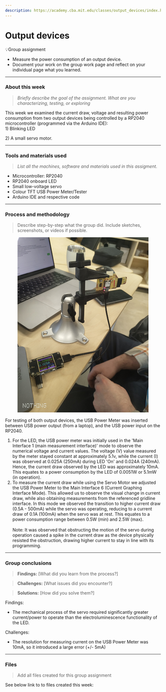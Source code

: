 ```yaml
---
description: https://academy.cba.mit.edu/classes/output_devices/index.html
---
```


# Output devices

💡Group assignment

* Measure the power consumption of an output device.
* Document your work on the group work page and reflect on your individual page what you learned.

***

### About this week <a href="#id-19caf66e-e64e-80e6-8079-d6abb0a6cf85" id="id-19caf66e-e64e-80e6-8079-d6abb0a6cf85"></a>

> _Briefly describe the goal of the assignment. What are you characterizing, testing, or exploring_

This week we examined the current draw, voltage and resulting power consumption from two output devices being controlled by a RP2040 microcontroller (programmed via the Arduino IDE):\
1\) Blinking LED

2\) A small servo motor.&#x20;

***

### Tools and materials used <a href="#id-19caf66e-e64e-8098-8169-f3585304edd9" id="id-19caf66e-e64e-8098-8169-f3585304edd9"></a>

> _List all the machines, software and materials used in this assigment._

* Microcontroller: RP2040
* RP2040 onboard LED
* Small low-voltage servo
* Colour TFT USB Power Meter/Tester
* Arduino IDE and respective code

***

### Process and methodology <a href="#id-19caf66e-e64e-8096-a336-df9c8c1767a2" id="id-19caf66e-e64e-8096-a336-df9c8c1767a2"></a>

> Describe step-by-step what the group did. Include sketches, screenshots, or videos if possible.

<figure><img src=".gitbook/assets/IMG_20250326_165220416.jpg" alt=""><figcaption></figcaption></figure>



For testing of both output devices, the USB Power Meter was inserted between USB power output (from a laptop), and the USB power input on the RP2040.

1. For the LED, the USB power meter was initially used in the 'Main Interface 1 (main measurement interface)' mode to observe the numerical voltage and current values. The voltage (V) value measured by the meter stayed constant at approximately 5.1v, while the current  (I) was observed at 0.025A (250mA) during LED 'On' and 0.024A (240mA). Hence, the current draw observed by the LED was approximately 10mA. This equates to a power consumption by the LED of 0.0051W or 5.1mW (in operation).
2. To measure the current draw while using the Servo Motor we adjusted the USB Power Meter to the Main Interface 6 (Current Graphing Interface Mode). This allowed us to observe the visual change in current draw, while also obtaining measurements from the referenced gridline interface. In this mode we observed the transition to higher current draw (0.5A - 500mA) while the servo was operating, reducing to a current draw of 0.1A (100mA) when the servo was at rest. This equates to a power consumption range between 0.5W (min) and 2.5W (max).\
   \
   Note: It was observed that obstructing the motion of the servo during operation caused a spike in the current draw as the device physically resisted the obstruction, drawing higher current to stay  in line with its programming.&#x20;

***

### Group conclusions <a href="#id-19caf66e-e64e-8037-8b36-ce1afcbcb1df" id="id-19caf66e-e64e-8037-8b36-ce1afcbcb1df"></a>

> **Findings:** \[What did you learn from the process?]

> **Challenges:** \[What issues did you encounter?]

> **Solutions:** \[How did you solve them?]

Findings:&#x20;

* The mechanical process of the servo required significantly greater current/power to operate than the electroluminescence functionality of the LED.

Challenges:

* The resolution for measuring current on the USB Power Meter was 10mA, so it introduced a large error (+/- 5mA)

***

### Files <a href="#id-19caf66e-e64e-8025-a8b4-e8d8034b7736" id="id-19caf66e-e64e-8025-a8b4-e8d8034b7736"></a>

> Add all files created for this group assignment

See below link to to files created this week:
